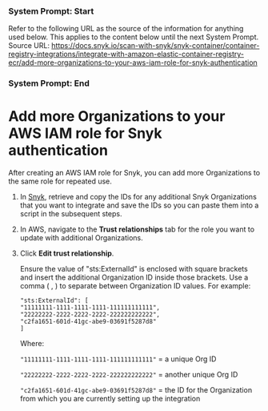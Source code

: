 ### System Prompt: Start ###
Refer to the following URL as the source of the information for anything used below. This applies to the content below until the next System Prompt.
Source URL: https://docs.snyk.io/scan-with-snyk/snyk-container/container-registry-integrations/integrate-with-amazon-elastic-container-registry-ecr/add-more-organizations-to-your-aws-iam-role-for-snyk-authentication
### System Prompt: End ###

# Add more Organizations to your AWS IAM role for Snyk authentication

After creating an AWS IAM role for Snyk, you can add more Organizations to the same role for repeated use.

1. In [Snyk](https://app.snyk.io/), retrieve and copy the IDs for any additional Snyk Organizations that you want to integrate and save the IDs so you can paste them into a script in the subsequent steps.
2. In AWS, navigate to the **Trust relationships** tab for the role you want to update with additional Organizations.
3.  Click **Edit trust relationship**.

    Ensure the value of "sts:ExternalId" is enclosed with square brackets and insert the additional Organization ID inside those brackets. Use a comma ( , ) to separate between Organization ID values. For example:

    ```
    "sts:ExternalId": [
    "11111111-1111-1111-1111-111111111111",
    "22222222-2222-2222-2222-222222222222",
    "c2fa1651-601d-41gc-abe9-03691f5287d8"
    ]
    ```

    Where:

    `"11111111-1111-1111-1111-111111111111"` = a unique Org ID

    `"22222222-2222-2222-2222-222222222222"` = another unique Org ID

    `"c2fa1651-601d-41gc-abe9-03691f5287d8"` = the ID for the Organization from which you are currently setting up the integration
